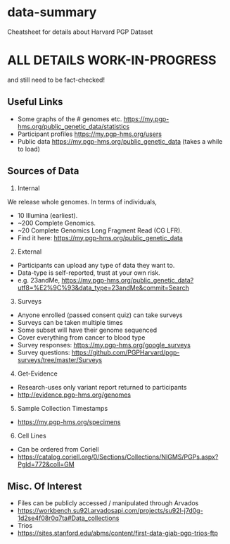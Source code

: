 # data-summary
Cheatsheet for details about Harvard PGP Dataset

# ALL DETAILS WORK-IN-PROGRESS
and still need to be fact-checked!

## Useful Links

* Some graphs of the # genomes etc. https://my.pgp-hms.org/public_genetic_data/statistics
* Participant profiles https://my.pgp-hms.org/users 
* Public data https://my.pgp-hms.org/public_genetic_data (takes a while to load)

## Sources of Data

1) Internal

We release whole genomes. In terms of individuals,

* 10 Illumina (earliest).
* ~200 Complete Genomics.
* ~20 Complete Genomics Long Fragment Read (CG LFR).
* Find it here: https://my.pgp-hms.org/public_genetic_data

2) External

* Participants can upload any type of data they want to.
* Data-type is self-reported, trust at your own risk.
* e.g. 23andMe, https://my.pgp-hms.org/public_genetic_data?utf8=%E2%9C%93&data_type=23andMe&commit=Search

3) Surveys

* Anyone enrolled (passed consent quiz) can take surveys
* Surveys can be taken multiple times
* Some subset will have their genome sequenced
* Cover everything from cancer to blood type
* Survey responses: https://my.pgp-hms.org/google_surveys
* Survey questions: https://github.com/PGPHarvard/pgp-surveys/tree/master/Surveys

4) Get-Evidence

* Research-uses only variant report returned to participants
* http://evidence.pgp-hms.org/genomes

5) Sample Collection Timestamps 

* https://my.pgp-hms.org/specimens 

6) Cell Lines

* Can be ordered from Coriell
* https://catalog.coriell.org/0/Sections/Collections/NIGMS/PGPs.aspx?PgId=772&coll=GM

## Misc. Of Interest

* Files can be publicly accessed / manipulated through Arvados
 * https://workbench.su92l.arvadosapi.com/projects/su92l-j7d0g-1d2se4f08r0q7ta#Data_collections
* Trios
 * https://sites.stanford.edu/abms/content/first-data-giab-pgp-trios-ftp
